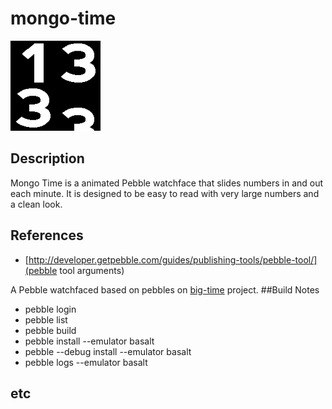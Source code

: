 # mongo-time

![screenshot](icon_144.png)
## Description
Mongo Time is a animated Pebble watchface that slides numbers in and out each minute. It is designed to be easy to read with very large numbers and a clean look. 

## References
- [http://developer.getpebble.com/guides/publishing-tools/pebble-tool/](pebble tool arguments)

A Pebble watchfaced based on pebbles on [big-time](https://github.com/pebble-examples/big-time) project.
##Build Notes
- pebble login
- pebble list
- pebble build
- pebble install --emulator basalt
- pebble --debug install --emulator basalt
- pebble logs --emulator basalt

## etc

